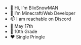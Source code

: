- 👋 Hi, I’m BlixSnowMAN
- 👀 I’m Minecraft/Web Developer 
- 📫 I am reachable on Discord
- 🎂 May 17th
- 🏫 10th Grade
- ❤️ Single Pringle

<!---
CookieThePugYT1/CookieThePugYT1 is a ✨ special ✨ repository because its `README.md` (this file) appears on your GitHub profile.
You can click the Preview link to take a look at your changes.
--->
